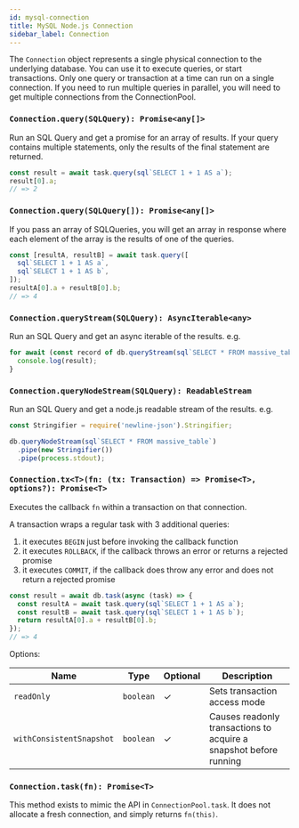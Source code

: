 ```yaml
---
id: mysql-connection
title: MySQL Node.js Connection
sidebar_label: Connection
---
```


The `Connection` object represents a single physical connection to the underlying database. You can use it to execute queries, or start transactions. Only one query or transaction at a time can run on a single connection. If you need to run multiple queries in parallel, you will need to get multiple connections from the ConnectionPool.

### `Connection.query(SQLQuery): Promise<any[]>`

Run an SQL Query and get a promise for an array of results. If your query contains multiple statements, only the results of the final statement are returned.

```ts
const result = await task.query(sql`SELECT 1 + 1 AS a`);
result[0].a;
// => 2
```

### `Connection.query(SQLQuery[]): Promise<any[]>`

If you pass an array of SQLQueries, you will get an array in response where each element of the array is the results of one of the queries.

```ts
const [resultA, resultB] = await task.query([
  sql`SELECT 1 + 1 AS a`,
  sql`SELECT 1 + 1 AS b`,
]);
resultA[0].a + resultB[0].b;
// => 4
```

### `Connection.queryStream(SQLQuery): AsyncIterable<any>`

Run an SQL Query and get an async iterable of the results. e.g.

```js
for await (const record of db.queryStream(sql`SELECT * FROM massive_table`)) {
  console.log(result);
}
```

### `Connection.queryNodeStream(SQLQuery): ReadableStream`

Run an SQL Query and get a node.js readable stream of the results. e.g.

```js
const Stringifier = require('newline-json').Stringifier;

db.queryNodeStream(sql`SELECT * FROM massive_table`)
  .pipe(new Stringifier())
  .pipe(process.stdout);
```

### `Connection.tx<T>(fn: (tx: Transaction) => Promise<T>, options?): Promise<T>`

Executes the callback `fn` within a transaction on that connection.

A transaction wraps a regular task with 3 additional queries:

1. it executes `BEGIN` just before invoking the callback function
2. it executes `ROLLBACK`, if the callback throws an error or returns a rejected promise
3. it executes `COMMIT`, if the callback does throw any error and does not return a rejected promise

```ts
const result = await db.task(async (task) => {
  const resultA = await task.query(sql`SELECT 1 + 1 AS a`);
  const resultB = await task.query(sql`SELECT 1 + 1 AS b`);
  return resultA[0].a + resultB[0].b;
});
// => 4
```

Options:

| Name                     | Type      | Optional | Description                                                       |
| ------------------------ | --------- | -------- | ----------------------------------------------------------------- |
| `readOnly`               | `boolean` | ✓        | Sets transaction access mode                                      |
| `withConsistentSnapshot` | `boolean` | ✓        | Causes readonly transactions to acquire a snapshot before running |

### `Connection.task(fn): Promise<T>`

This method exists to mimic the API in `ConnectionPool.task`. It does not allocate a fresh connection, and simply returns `fn(this)`.
